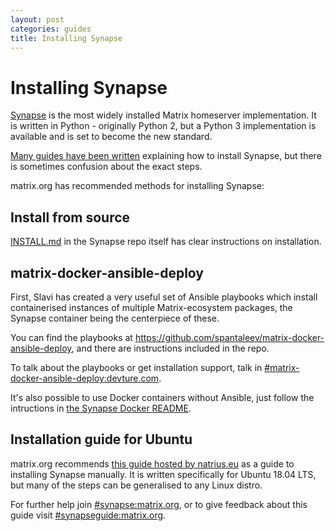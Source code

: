 ```yaml
---
layout: post
categories: guides
title: Installing Synapse
---
```


# Installing Synapse

[Synapse](https://github.com/matrix-org/synapse/) is the most widely installed Matrix homeserver implementation. It is written in Python - originally Python 2, but a Python 3 implementation is available and is set to become the new standard.

[Many guides have been written](https://matrix.org/docs/guides/#installing-synapse) explaining how to install Synapse, but there is sometimes confusion about the exact steps.

matrix.org has recommended methods for installing Synapse:

## Install from source

[INSTALL.md](https://github.com/matrix-org/synapse/blob/master/INSTALL.md) in the Synapse repo itself has clear instructions on installation.

## matrix-docker-ansible-deploy

First, Slavi has created a very useful set of Ansible playbooks which install containerised instances of multiple Matrix-ecosystem packages, the Synapse container being the centerpiece of these.

You can find the playbooks at <https://github.com/spantaleev/matrix-docker-ansible-deploy>, and there are instructions included in the repo.

To talk about the playbooks or get installation support, talk in [#matrix-docker-ansible-deploy:devture.com](https://matrix.to/#/#matrix-docker-ansible-deploy:devture.com).

It's also possible to use Docker containers without Ansible, just follow the intructions in [the Synapse Docker README](https://github.com/matrix-org/synapse/tree/master/docker).

## Installation guide for Ubuntu

matrix.org recommends [this guide hosted by natrius.eu](https://www.natrius.eu/dokuwiki/doku.php?id=digital:server:matrixsynapse) as a guide to installing Synapse manually. It is written specifically for Ubuntu 18.04 LTS, but many of the steps can be generalised to any Linux distro.

For further help join [#synapse:matrix.org](https://matrix.to/#/#synapse:matrix.org), or to give feedback about this guide visit [#synapseguide:matrix.org](https://matrix.to/#/#synapseguide:matrix.org).

